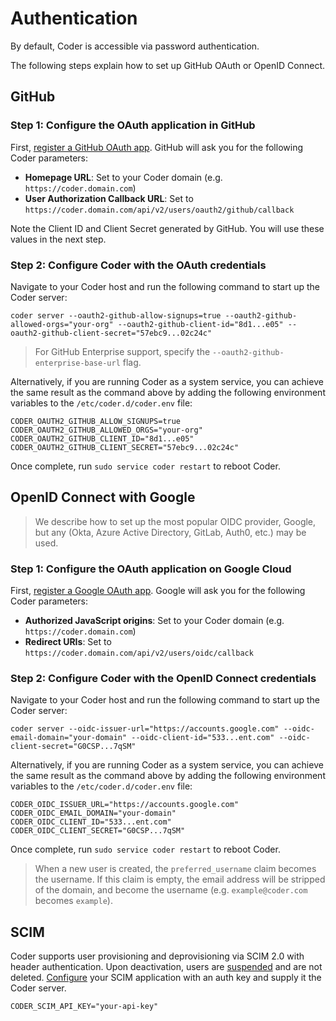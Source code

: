 # Authentication

By default, Coder is accessible via password authentication.

The following steps explain how to set up GitHub OAuth or OpenID Connect.

## GitHub

### Step 1: Configure the OAuth application in GitHub

First, [register a GitHub OAuth app](https://developer.github.com/apps/building-oauth-apps/creating-an-oauth-app/). GitHub will ask you for the following Coder parameters:

- **Homepage URL**: Set to your Coder domain (e.g. `https://coder.domain.com`)
- **User Authorization Callback URL**: Set to `https://coder.domain.com/api/v2/users/oauth2/github/callback`

Note the Client ID and Client Secret generated by GitHub. You will use these
values in the next step.

### Step 2: Configure Coder with the OAuth credentials

Navigate to your Coder host and run the following command to start up the Coder
server:

```console
coder server --oauth2-github-allow-signups=true --oauth2-github-allowed-orgs="your-org" --oauth2-github-client-id="8d1...e05" --oauth2-github-client-secret="57ebc9...02c24c"
```

> For GitHub Enterprise support, specify the `--oauth2-github-enterprise-base-url` flag.

Alternatively, if you are running Coder as a system service, you can achieve the
same result as the command above by adding the following environment variables
to the `/etc/coder.d/coder.env` file:

```console
CODER_OAUTH2_GITHUB_ALLOW_SIGNUPS=true
CODER_OAUTH2_GITHUB_ALLOWED_ORGS="your-org"
CODER_OAUTH2_GITHUB_CLIENT_ID="8d1...e05"
CODER_OAUTH2_GITHUB_CLIENT_SECRET="57ebc9...02c24c"
```

Once complete, run `sudo service coder restart` to reboot Coder.

## OpenID Connect with Google

> We describe how to set up the most popular OIDC provider, Google, but any (Okta, Azure Active Directory, GitLab, Auth0, etc.) may be used.

### Step 1: Configure the OAuth application on Google Cloud

First, [register a Google OAuth app](https://support.google.com/cloud/answer/6158849?hl=en). Google will ask you for the following Coder parameters:

- **Authorized JavaScript origins**: Set to your Coder domain (e.g. `https://coder.domain.com`)
- **Redirect URIs**: Set to `https://coder.domain.com/api/v2/users/oidc/callback`

### Step 2: Configure Coder with the OpenID Connect credentials

Navigate to your Coder host and run the following command to start up the Coder
server:

```console
coder server --oidc-issuer-url="https://accounts.google.com" --oidc-email-domain="your-domain" --oidc-client-id="533...ent.com" --oidc-client-secret="G0CSP...7qSM"
```

Alternatively, if you are running Coder as a system service, you can achieve the
same result as the command above by adding the following environment variables
to the `/etc/coder.d/coder.env` file:

```console
CODER_OIDC_ISSUER_URL="https://accounts.google.com"
CODER_OIDC_EMAIL_DOMAIN="your-domain"
CODER_OIDC_CLIENT_ID="533...ent.com"
CODER_OIDC_CLIENT_SECRET="G0CSP...7qSM"
```

Once complete, run `sudo service coder restart` to reboot Coder.

> When a new user is created, the `preferred_username` claim becomes the username. If this claim is empty, the email address will be stripped of the domain, and become the username (e.g. `example@coder.com` becomes `example`).

## SCIM

Coder supports user provisioning and deprovisioning via SCIM 2.0 with header
authentication. Upon deactivation, users are [suspended](userd.md#suspend-a-user)
and are not deleted. [Configure](./configure.md) your SCIM application with an
auth key and supply it the Coder server.

```console
CODER_SCIM_API_KEY="your-api-key"
```
